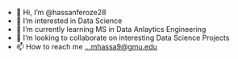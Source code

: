 - 👋 Hi, I’m @hassanferoze28
- 👀 I’m interested in Data Science
- 🌱 I’m currently learning MS in Data Anlaytics Engineering
- 💞️ I’m looking to collaborate on interesting Data Science Projects
- 📫 How to reach me ...mhassa9@gmu.edu

<!---
hassanferoze28/hassanferoze28 is a ✨ special ✨ repository because its `README.md` (this file) appears on your GitHub profile.
You can click the Preview link to take a look at your changes.
--->
